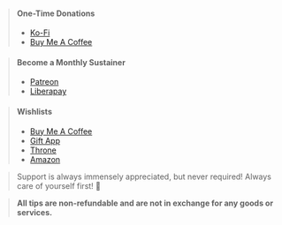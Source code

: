 > #### One-Time Donations
> - [Ko-Fi](https://ko-fi.com/rikaklassen)
> - [Buy Me A Coffee](https://www.buymeacoffee.com/rikaklassen)

> #### Become a Monthly Sustainer
> - [Patreon](https://www.patreon.com/rikaklassen)
> - [Liberapay](https://liberapay.com/rikaklassen/)

> #### Wishlists
> - [Buy Me A Coffee](https://www.buymeacoffee.com/rikaklassen/wishlist)
> - [Gift App](https://giftapp.com/rikaklassen)
> - [Throne](https://throne.me/rikaklassen)  
> - [Amazon](https://www.amazon.ca/hz/wishlist/ls/3VKZUTZ59GJSJ?ref_=wl_share)


> Support is always immensely appreciated, but never required! Always care of yourself first! 💖   


>**All tips are non-refundable and are not in exchange for any goods or services.**
